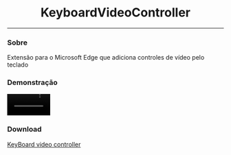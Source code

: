 <h1 align="center">KeyboardVideoController</h1>

---

### Sobre
Extensão para o Microsoft Edge que adiciona controles de vídeo pelo teclado

### Demonstração
<video width="100"> <source src="mov_bbb.mp4" type="video/mp4">

### Download

[KeyBoard video controller](https://microsoftedge.microsoft.com/addons/detail/keyboardvideocontroller/ppgeldaipnbepijbgniflodbfkifhgfm?hl=pt-BR)
 
